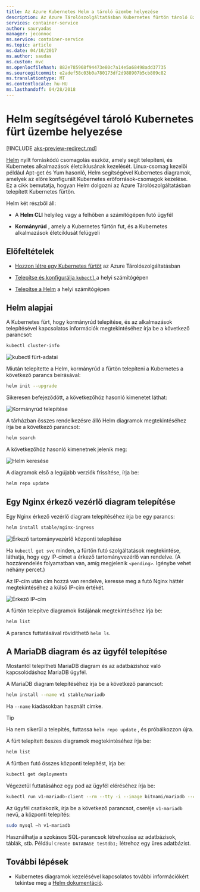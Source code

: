 ```yaml
---
title: Az Azure Kubernetes Helm a tároló üzembe helyezése
description: Az Azure Tárolószolgáltatásban Kubernetes fürtön tároló üzembe helyezése a Helm csomagolás eszközzel
services: container-service
author: sauryadas
manager: jeconnoc
ms.service: container-service
ms.topic: article
ms.date: 04/10/2017
ms.author: saudas
ms.custom: mvc
ms.openlocfilehash: 882e785968f94473e80c7a14e5a68498add37735
ms.sourcegitcommit: e2adef58c03b0a780173df2d988907b5cb809c82
ms.translationtype: MT
ms.contentlocale: hu-HU
ms.lasthandoff: 04/28/2018
---
```

# <a name="use-helm-to-deploy-containers-on-a-kubernetes-cluster"></a>Helm segítségével tároló Kubernetes fürt üzembe helyezése

[!INCLUDE [aks-preview-redirect.md](../../../includes/aks-preview-redirect.md)]

[Helm](https://github.com/kubernetes/helm/) nyílt forráskódú csomagolás eszköz, amely segít telepíteni, és Kubernetes alkalmazások életciklusának kezelését. Linux-csomag kezelői például Apt-get és Yum hasonló, Helm segítségével Kubernetes diagramok, amelyek az előre konfigurált Kubernetes erőforrások-csomagok kezelése. Ez a cikk bemutatja, hogyan Helm dolgozni az Azure Tárolószolgáltatásban telepített Kubernetes fürtön.

Helm két részből áll: 
* A **Helm CLI** helyileg vagy a felhőben a számítógépen futó ügyfél  

* **Kormányrúd** , amely a Kubernetes fürtön fut, és a Kubernetes alkalmazások életciklusát felügyeli 
 
## <a name="prerequisites"></a>Előfeltételek

* [Hozzon létre egy Kubernetes fürtöt](container-service-kubernetes-walkthrough.md) az Azure Tárolószolgáltatásban

* [Telepítse és konfigurálja `kubectl` ](../container-service-connect.md) a helyi számítógépen

* [Telepítse a Helm](https://github.com/kubernetes/helm/blob/master/docs/install.md) a helyi számítógépen

## <a name="helm-basics"></a>Helm alapjai 

A Kubernetes fürt, hogy kormányrúd telepítése, és az alkalmazások telepítésével kapcsolatos információk megtekintéséhez írja be a következő parancsot:

```bash
kubectl cluster-info 
```
![kubectl fürt-adatai](./media/container-service-kubernetes-helm/clusterinfo.png)
 
Miután telepítette a Helm, kormányrúd a fürtön telepíteni a Kubernetes a következő parancs beírásával:

```bash
helm init --upgrade
```
Sikeresen befejeződött, a következőhöz hasonló kimenetet láthat:

![Kormányrúd telepítése](./media/container-service-kubernetes-helm/tiller-install.png)
 
 
 
 
A tárházban összes rendelkezésre álló Helm diagramok megtekintéséhez írja be a következő parancsot:

```bash 
helm search 
```

A következőhöz hasonló kimenetnek jelenik meg:

![Helm keresése](./media/container-service-kubernetes-helm/helm-search.png)
 
A diagramok első a legújabb verziók frissítése, írja be:

```bash 
helm repo update 
```
## <a name="deploy-an-nginx-ingress-controller-chart"></a>Egy Nginx érkező vezérlő diagram telepítése 
 
Egy Nginx érkező vezérlő diagram telepítéséhez írja be egy parancs:

```bash
helm install stable/nginx-ingress 
```
![Érkező tartományvezérlő központi telepítése](./media/container-service-kubernetes-helm/nginx-ingress.png)

Ha `kubectl get svc` minden, a fürtön futó szolgáltatások megtekintése, láthatja, hogy egy IP-címet a érkező tartományvezérlő van rendelve. (A hozzárendelés folyamatban van, amíg megjelenik `<pending>`. Igénybe vehet néhány percet.) 

Az IP-cím után cím hozzá van rendelve, keresse meg a futó Nginx háttér megtekintéséhez a külső IP-cím értékét. 
 
![Érkező IP-cím](./media/container-service-kubernetes-helm/ingress-ip-address.png)


A fürtön telepítve diagramok listájának megtekintéséhez írja be:

```bash
helm list 
```

A parancs futtatásával rövidíthető `helm ls`.
 
 
 
 
## <a name="deploy-a-mariadb-chart-and-client"></a>A MariaDB diagram és az ügyfél telepítése

Mostantól telepítheti MariaDB diagram és az adatbázishoz való kapcsolódáshoz MariaDB ügyfél.

A MariaDB diagram telepítéséhez írja be a következő parancsot:

```bash
helm install --name v1 stable/mariadb
```

Ha `--name` kiadásokban használt címke.

> [!TIP]
> Ha nem sikerül a telepítés, futtassa `helm repo update` , és próbálkozzon újra.
>
 
 
A fürt telepített összes diagramok megtekintéséhez írja be:

```bash 
helm list
```
 
A fürtben futó összes központi telepítést, írja be:

```bash
kubectl get deployments 
``` 
 
 
Végezetül futtatásához egy pod az ügyfél eléréséhez írja be:

```bash
kubectl run v1-mariadb-client --rm --tty -i --image bitnami/mariadb --command -- bash  
``` 
 
 
Az ügyfél csatlakozik, írja be a következő parancsot, cseréje `v1-mariadb` nevű, a központi telepítés:

```bash
sudo mysql –h v1-mariadb
```
 
 
Használhatja a szokásos SQL-parancsok létrehozása az adatbázisok, táblák, stb. Például `Create DATABASE testdb1;` létrehoz egy üres adatbázist. 
 
 
 
## <a name="next-steps"></a>További lépések

* Kubernetes diagramok kezelésével kapcsolatos további információkért tekintse meg a [Helm dokumentáció](https://github.com/kubernetes/helm/blob/master/docs/index.md). 

